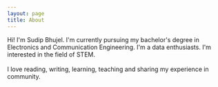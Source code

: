 ```yaml
---
layout: page
title: About
---
```


Hi! I'm Sudip Bhujel. I'm currently pursuing my bachelor's degree in Electronics and Communication Engineering. I'm a data enthusiasts. I'm interested in the field of STEM. <br><br>
I love reading, writing, learning, teaching and sharing my experience in community.